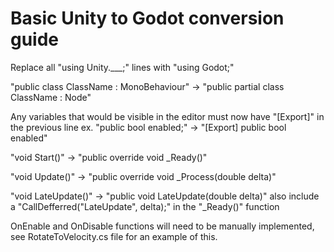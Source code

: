 
# Basic Unity to Godot conversion guide

Replace all "using Unity.___;" lines with "using Godot;"

"public class ClassName : MonoBehaviour" -> "public partial class ClassName : Node"

Any variables that would be visible in the editor must now have "[Export]" in the previous line
ex.
"public bool enabled;" ->  "[Export]
                            public bool enabled"

"void Start()" -> "public override void _Ready()"

"void Update()" -> "public override void _Process(double delta)"

"void LateUpdate()" -> "public void LateUpdate(double delta)" also include a "CallDefferred("LateUpdate", delta);" in the "_Ready()" function

OnEnable and OnDisable functions will need to be manually implemented, see RotateToVelocity.cs file for an example of this.

